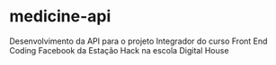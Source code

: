 # medicine-api
Desenvolvimento da API para o projeto Integrador do curso Front End Coding Facebook da Estação Hack na escola Digital House
